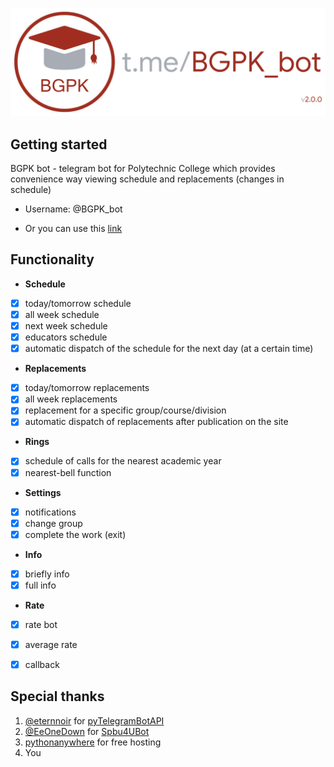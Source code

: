 ![bgpk_bot](img/BGPK_bot_logo.png "BGPK bot")

## Getting started

BGPK bot - telegram bot for Polytechnic College which provides convenience way viewing schedule and replacements (changes in schedule)

* Username: @BGPK_bot

* Or you can use this [link](https://t.me/BGPK_bot)


## Functionality
* __Schedule__
- [x] today/tomorrow schedule
- [x] all week schedule
- [x] next week schedule
- [x] educators schedule
- [x] automatic dispatch of the schedule for the next day (at a certain time)
* __Replacements__
- [x] today/tomorrow replacements
- [x] all week replacements
- [x] replacement for a specific group/course/division
- [x] automatic dispatch of replacements after publication on the site
* __Rings__
- [x] schedule of calls for the nearest academic year
- [x] nearest-bell function
* __Settings__
- [x] notifications
- [x] change group
- [x] complete the work (exit)
* __Info__
- [x] briefly info
- [x] full info
* __Rate__
- [x] rate bot
- [x] average rate
- [x] callback


## Special thanks
1. [@eternnoir](https://github.com/eternnoir) for [pyTelegramBotAPI](https://github.com/eternnoir/pyTelegramBotAPI)
2. [@EeOneDown](https://github.com/EeOneDown) for [Spbu4UBot](https://github.com/EeOneDown/spbu4u)
3. [pythonanywhere](https://www.pythonanywhere.com) for free hosting
4. You
